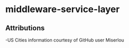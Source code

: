 # middleware-service-layer

## Attributions 
  -US Cities information courtesy of GitHub user Miserlou
